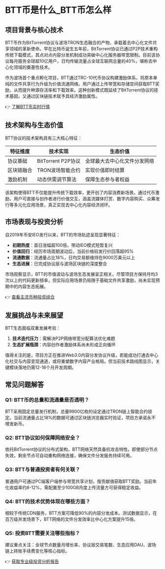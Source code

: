 # BTT币是什么_BTT币怎么样

## 项目背景与核心技术

BTT币作为BitTorrent协议与波场TRON生态融合的产物，承载着去中心化文件共享领域的革新使命。早在比特币诞生五年前，BitTorrent协议已通过P2P技术重构传统下载模式，其点对点内容分发机制成功突破中心化服务器带宽限制。目前该协议每月服务全球超10亿用户，日均传输流量占全球互联网总量的40%，堪称去中心化领域的奠基性技术。

作为波场首个重点孵化项目，BTT通过TRC-10代币协议构建激励体系，将原本单纯的文件共享行为升级为价值流通网络。用户通过上传带宽和存储空间获取BTT奖励，从而提升种源存活率和下载效率。这种创新模式既延续了BitTorrent协议的技术基因，又通过区块链技术赋予其经济激励属性。

👉 [了解BTT币实时行情](https://bit.ly/okx_welcome)

## 技术架构与生态价值

BTT协议的技术架构具有三大核心特征：

| 特征维度       | 技术实现                     | 生态价值                     |
|----------------|------------------------------|------------------------------|
| 协议基础       | BitTorrent P2P协议           | 全球最大去中心化文件分发网络 |
| 区块链融合     | TRON波场智能合约             | 实现价值即时结算               |
| 激励机制       | 动态供需调节算法             | 保障生态参与者权益           |

该架构使得BTT不仅能提升传统下载效率，更开创了内容消费新场景。通过代币激励，用户可直接与创作者进行价值交互，涵盖流媒体打赏、数字内容购买、众筹发行等多元化应用场景，真正实现去中心化内容经济闭环。

## 市场表现与投资分析

自2019年币安IEO发行以来，BTT的市场轨迹呈现显著特征：

- **初期热度**：首日涨幅超100倍，带动IEO模式短暂复兴
- **价值回归**：经历市场周期波动后，当前价格较发行价回落超95%
- **流通数据**：流通量占比18%，日均交易额维持在9000万美元以上
- **生态进展**：已完成协议层与波场区块链的深度整合

市场观察显示，BTT的市值波动与波场生态发展呈正相关。尽管项目方保持月均3次以上的代码更新频率，但实际应用场景仍局限于基础文件共享激励，尚未实现预期中的内容生态拓展。

👉 [查看主流币种投资组合](https://bit.ly/okx_welcome)

## 发展挑战与未来展望

BTT生态面临双重发展考验：
1. **技术迭代压力**：需解决P2P网络带宽分配算法优化难题
2. **生态扩展瓶颈**：内容创作者激励体系尚未形成正向循环

值得关注的是，项目方正在推进Web3.0内容分发协议升级，若能成功打通去中心化社交与内容变现通道，或将重塑数字内容产业格局。但当前技术路线图显示，关键模块落地仍需12-18个月开发周期。

## 常见问题解答

### Q1: BTT币的总量和流通量是否透明？
BTT采用固定总量发行机制，总量9900亿枚的设定通过TRON链上智能合约锁定。当前流通量占比18%的数据可通过区块链浏览器实时验证，项目方承诺永不增发新币。

### Q2: BTT协议如何保障网络安全？
依托BitTorrent协议的分布式架构，BTT网络天然具备抗攻击特性。即使部分节点失效，剩余节点可自动重构网络连接，确保文件分发服务持续可用。

### Q3: BTT与普通投资者有何关联？
普通用户可通过PC端客户端参与带宽共享计划，按贡献值获取BTT奖励。当前年化收益率约8-12%，需配置至少100GB月度上传流量方可获得稳定收益。

### Q4: BTT的技术优势体现在哪些方面？
相较于传统CDN服务，BTT方案可降低90%的内容分发成本。测试数据显示，在百万级并发场景下，BTT网络的文件分发效率比中心化方案提升15倍。

### Q5: 投资BTT需要关注哪些指标？
建议重点关注：全球节点数量月增长率、协议层交易笔数、生态应用DAU、波场链上转账手续费变化等核心指标。

👉 [获取专业级投资分析报告](https://bit.ly/okx_welcome)